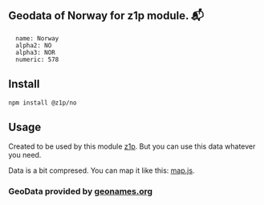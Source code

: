 
## Geodata of Norway for z1p module. :mailbox_with_mail:

```
  name: Norway
  alpha2: NO
  alpha3: NOR
  numeric: 578
```

## Install

```
npm install @z1p/no
```

## Usage

Created to be used by this module [z1p](https://github.com/vzhufk/z1p).
But you can use this data whatever you need.

Data is a bit compresed. You can map it like this: [map.js](https://github.com/vzhufk/z1p/blob/master/src/map.js).

### GeoData provided by **[geonames.org](http://www.geonames.org/)**
